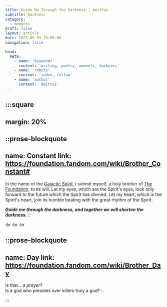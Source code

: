 ```yaml
---
title: Guide Me Through the Darkness | Amittai
subtitle: Darkness
category:
  - moments
draft: false
layout: article
date: 2023-09-09 23:00:00
navigation: false

head:
  meta:
    - name: 'keywords'
      content: 'writing, poetry, moments, darkness'
    - name: 'robots'
      content: 'index, follow'
    - name: 'author'
      content: 'Amittai'
---
```


:::square
---
margin: 20%
---

::prose-blockquote
---
name: Constant
link: https://foundation.fandom.com/wiki/Brother_Constant#
---
In the name of the [Galactic Spirit][galactic-spirit], I submit myself, a holy brother of [The Foundation][the-foundation], to its will.
Let my eyes, which are the Spirit's eyes, look only forward to the future which the Spirit has divined.
Let my heart, which is the Spirit's heart, join its humble beating with the great rhythm of the Spirit.

_**Guide me through the darkness,
and together we will shorten the darkness.**_
::

:br
:br
:br

::prose-blockquote
---
name: Day
link: https://foundation.fandom.com/wiki/Brother_Day
---
Is that... a _prayer_?  
Is a god who presides over killers truly a god?
::

:::

[the-foundation]: https://foundation.fandom.com/wiki/Foundation
[galactic-spirit]: https://foundation.fandom.com/wiki/Church_of_the_Galactic_Spirit
